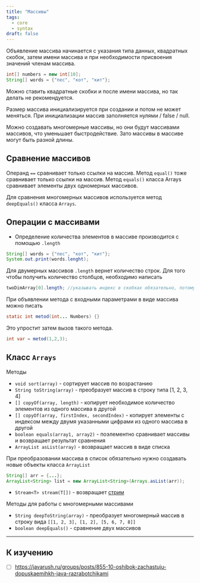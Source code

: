 ```yaml
---
title: "Массивы"
tags:
  - core
  - syntax
draft: false
---
```


Объявление массива начинается с указания типа данных, квадратных скобок, затем имени массива и при необходимости присвоения значений членам массива.
```java
int[] numbers = new int[10];
String[] words = {"пес", "кот", "кит"};
```

Можно ставить квадратные скобки и после имени массива, но так делать не рекомендуется.

Размер массива инициализируется при создании и потом не может меняться.
При инициализации массив заполняется нулями / false / null.

Можно создавать многомерные массивы, но они будут массивами массивов, что уменьшает быстродействие. Зато массивы в массиве могут быть разной длины.

## Сравнение массивов
Операнд `==` сравнивает только ссылки на массив.
Метод `equal()` тоже сравнивает только ссылки на массив.
Метод `equals()` класса Arrays сравнивает элементы двух одномерных массивов.

Для сравнения многомерных массивов используется метод `deepEquals()` класса `Arrays`.

## Операции с массивами

- Определение количества элементов в массиве производится с помощью `.length`
```java
String[] words = {"пес", "кот", "кит"};
System.out.print(words.lenght);
```

Для двумерных массивов `.length` вернет количество строк. Для того чтобы получить количество столбцов, необходимо написать
```java
twoDimArray[0].length; //указывать индекс в скобках обязательно, потому что в Java многомерные массивы могут быть с разной длиной строк
```

При объявлении метода с входными параметрами в виде массива можно писать
```java
static int metod(int... Numbers) {}
```

Это упростит затем вызов такого метода.
```java
int var = metod(1,2,3);
```

## Класс `Arrays`
Методы
- `void sort(array)` - сортирует массив по возрастанию
- `String toString(array)` - преобразует массив в строку типа [1, 2, 3, 4]
- `[] copyOf(array, length)` - копирует необходимое количество элементов из одного массива в другой
- `[] copyOf(array, firstIndex, secondIndex)` - копирует элементы с индексом между двумя указанными цифрами из одного массива в другой
- `boolean equals(array1, array2)` - поэлементно сравнивает массивы и возвращает результат сравнения
- `ArrayList asList(array)` - возвращает массив в виде списка

При преобразовании массива в список обязательно нужно создавать новые объекты класса `ArrayList`
```java
String[] arr = {...};
ArrayList<String> list = new ArrayList<String>(Arrays.asList(arr));
```

- `Stream<T> stream(T[])` - возвращает [стрим](stream_and_lambda/stream.md)

Методы для работы с многомерными массивами

- `String deepToString(array)` - преобразует многомерный массив в строку вида `[[1, 2, 3], [1, 2], [5, 6, 7, 8]]`
- `boolean deepEquals()` - сравнение двух массивов

---
## К изучению

- [ ] https://javarush.ru/groups/posts/855-10-oshibok-zachastuju-dopuskaemihkh-java-razrabotchikami